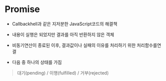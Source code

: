# Promise

- Callbackhell과 같은 지저분한 JavaScript코드의 해결책
- 내용이 실행은 되었지만 결과를 아직 반환하지 않은 객체
- 비동기연산이 종료된 이후, 결과값이나 실패의 이유를 처리하기 위한 처리함수를연 결

- 다음 중 하나의 상태를 가짐

> 대기(pending) / 이행(fulfilled) / 거부(rejected)